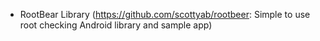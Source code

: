 - RootBear Library (https://github.com/scottyab/rootbeer: Simple to use root checking Android library and sample app)

